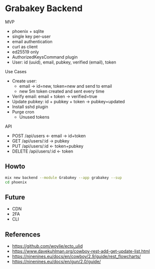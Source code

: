 # Grabakey Backend

MVP

- phoenix + sqlite
- single key per-user
- email authentication
- curl as client
- ed25519 only
- AuthorizedKeysCommand plugin
- User: id (uuid), email, pubkey, verified (email), token

Use Cases

- Create user: 
  - email -> id=new, token=new and send to email 
  - new 5m token created and sent every time
- Verify email: email + token -> verified=true 
- Update pubkey: id + pubkey + token -> pubkey=updated
- Install sshd plugin
- Purge cron
  - Unused tokens

API

- POST /api/users <- email -> id+token
- GET /api/users/:id -> pubkey
- PUT /api/users/:id <- token+pubkey
- DELETE /api/users/:id <- token

## Howto

```bash
mix new backend --module Grabakey --app grabakey --sup
cd phoenix
```

## Future

- CDN
- 2FA
- CLI

## References

- https://github.com/woylie/ecto_ulid
- https://www.davekuhlman.org/cowboy-rest-add-get-update-list.html
- https://ninenines.eu/docs/en/cowboy/2.9/guide/rest_flowcharts/
- https://ninenines.eu/docs/en/gun/2.0/guide/
